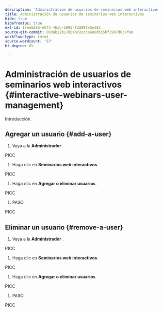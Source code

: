 ```yaml
---
description: 'Administración de usuarios de seminarios web interactivos: Documentos de Marketo: Documentación del producto'
title: Administración de usuarios de seminarios web interactivos
hide: true
hidefromtoc: true
exl-id: 1fee628b-e9f3-46ab-b993-f2d09fe5e183
source-git-commit: 06dab22b1785abc2ccca688dbb5bf3997d6c7fe0
workflow-type: tm+mt
source-wordcount: '57'
ht-degree: 0%

---
```


# Administración de usuarios de seminarios web interactivos {#interactive-webinars-user-management}

Introducción.

## Agregar un usuario {#add-a-user}

1. Vaya a la **Administrador** .

PICC

1. Haga clic en **Seminarios web interactivos**.

PICC

1. Haga clic en **Agregar o eliminar usuarios**.

PICC

1. PASO

PICC

## Eliminar un usuario {#remove-a-user}

1. Vaya a la **Administrador** .

PICC

1. Haga clic en **Seminarios web interactivos**.

PICC

1. Haga clic en **Agregar o eliminar usuarios**.

PICC

1. PASO

PICC
